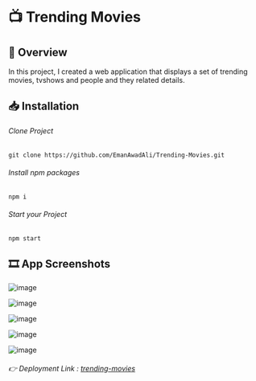 #  📺 Trending Movies
## 📌 Overview
In this project, I created a web application that displays a set of trending movies, tvshows and people and they related details.

## 📥 Installation

###### Clone Project
```
git clone https://github.com/EmanAwadAli/Trending-Movies.git
```
###### Install npm packages
```
npm i
```
###### Start your Project
```
npm start
```
## 🎞️ App Screenshots

![image](https://github.com/EmanAwadAli/Trending-Movies/assets/54704537/fa5b1bbc-50ec-45cc-b5f9-ddfce6213d3d)

![image](https://github.com/EmanAwadAli/Trending-Movies/assets/54704537/53e4d2fb-5fcb-4614-8052-777b71226ea2)

![image](https://github.com/EmanAwadAli/Trending-Movies/assets/54704537/e52a17f0-d9a6-4af0-9959-44cf0391b608)

![image](https://github.com/EmanAwadAli/Trending-Movies/assets/54704537/a4a33a6e-9e2c-4067-95ba-e534f3aeaf66)

![image](https://github.com/EmanAwadAli/Trending-Movies/assets/54704537/4797b59f-e749-4306-bf69-b349f4f3a782)

###### 👉 Deployment Link : [trending-movies](https://trending-movies-ashen.vercel.app/)
